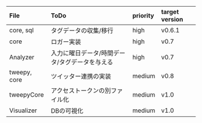 |File|ToDo|priority|target version|
|:---|:---|:---|:---|
|core, sql|タグデータの収集/移行|high|v0.6.1|
|core|ロガー実装|high|v0.7|
|Analyzer|入力に曜日データ/時間データ/タグデータを与える|high|v0.7|
|tweepy, core|ツイッター連携の実装|medium|v0.8|
|tweepyCore|アクセストークンの別ファイル化|medium|v1.0|
|Visualizer|DBの可視化|medium|v1.0|

